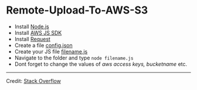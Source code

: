 # Remote-Upload-To-AWS-S3



* Install [Node.js](https://nodejs.org/en/download/package-manager/)
* Install [AWS JS SDK](https://github.com/aws/aws-sdk-js)
* Install [Request](https://github.com/request/request)
* Create a file [config.json](/config.json)
* Create your JS file [filename.js](/filename.js)
* Navigate to the folder and type <code>node filename.js</code>
* Dont forget to change the values of _aws access keys, bucketname_ etc.


* * *


Credit: [Stack Overflow](https://stackoverflow.com/questions/16803293/is-there-a-way-to-upload-to-s3-from-a-url-using-node-js)
